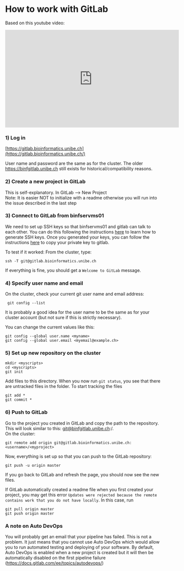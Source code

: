 # How to work with GitLab

Based on this youtube video:

<iframe width="560" height="315" src="https://www.youtube.com/embed/7p0hrpNaJ14" frameborder="0" allow="accelerometer; autoplay; clipboard-write; encrypted-media; gyroscope; picture-in-picture" allowfullscreen></iframe>

### 1) Log in

[https://gitlab.bioinformatics.unibe.ch](https://gitlab.bioinformatics.unibe.ch/)

User name and password are the same as for the cluster. The older https://binfgitlab.unibe.ch still exists for historical/compatibility reasons.

### 2) Create a new project in GitLab

This is self-explanatory. In GitLab —&gt; New Project  
Note: It is easier NOT to initialize with a readme otherwise you will run into the issue described in the last step

### 3) Connect to GitLab from binfservms01

We need to set up SSH keys so that binfservms01 and gitlab can talk to each other. You can do this following the instructions [here](https://docs.pages.bioinformatics.unibe.ch/cluster-docs/HPC_tutorial/SSH_tutorial/) to learn how to generate SSH keys. Once you generated your keys, you can follow the instructions [here](https://docs.gitlab.com/ee/user/ssh.html#add-an-ssh-key-to-your-gitlab-account) to copy your private key to gitlab.


To test if it worked: From the cluster, type:

```text
ssh -T git@gitlab.bioinformatics.unibe.ch
```

If everything is fine, you should get a `Welcome to GitLab` message.

### 4) Specify user name and email

On the cluster, check your current git user name and email address:

```text
 git config --list
```

It is probably a good idea for the user name to be the same as for your cluster account (but not sure if this is strictly necessary).

You can change the current values like this:

```text
git config --global user.name <myname>
git config --global user.email <myemail@example.ch>
```

### 5) Set up new repository on the cluster

```text
mkdir <myscripts>
cd <myscripts>
git init
```

Add files to this directory. When you now run `git status`, you see that there are untracked files in the folder. To start tracking the files

```text
git add *
git commit *
```

### 6) Push to GitLab

Go to the project you created in GitLab and copy the path to the repository. This will look similar to this: git@binfgitlab.unibe.ch:/.  
On the cluster:

```text
git remote add origin git@gitlab.bioinformatics.unibe.ch:<username>/<myproject>
```

Now, everything is set up so that you can push to the GitLab repository:

```text
git push -u origin master
```

If you go back to GitLab and refresh the page, you should now see the new files.

If GitLab automatically created a readme file when you first created your project, you may get this error `Updates were rejected because the remote contains work that you do not have locally`. In this case, run

```text
git pull origin master
git push origin master
```

### A note on Auto DevOps

You will probably get an email that your pipeline has failed. This is not a problem. It just means that you cannot use Auto DevOps which would allow you to run automated testing and deploying of your software. By default, Auto DevOps is enabled when a new project is created but it will then be automatically disabled on the first pipeline failure (https://docs.gitlab.com/ee/topics/autodevops/)
